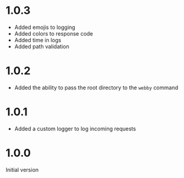 # 1.0.3
- Added emojis to logging
- Added colors to response code
- Added time in logs
- Added path validation

# 1.0.2
- Added the ability to pass the root directory to the `webby` command

# 1.0.1
- Added a custom logger to log incoming requests

# 1.0.0
Initial version
